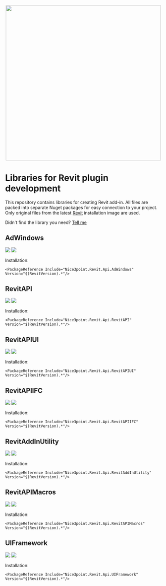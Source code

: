 <h3 align="center"><img src="https://user-images.githubusercontent.com/20504884/151987351-a3eceb30-ad81-49fb-8a45-1b7c945aca84.png" width="500px"></h3>

# Libraries for Revit plugin development

This repository contains libraries for creating Revit add-in. All files are packed into separate Nuget packages for easy connection to your project. Only original files from the
latest [Revit](https://www.autodesk.com/products/revit) installation image are used.

Didn't find the library you need? [Tell me](https://github.com/Nice3point/RevitApi/issues/new)

## AdWindows

<p align="left">
  <a href="https://www.nuget.org/packages/Nice3point.Revit.Api.AdWindows"><img src="https://img.shields.io/nuget/vpre/Nice3point.Revit.Api.AdWindows?style=for-the-badge"></a>
  <a href="https://www.nuget.org/packages/Nice3point.Revit.Api.AdWindows"><img src="https://img.shields.io/nuget/dt/Nice3point.Revit.Api.AdWindows?style=for-the-badge"></a>
</p>

Installation:

```text
<PackageReference Include="Nice3point.Revit.Api.AdWindows" Version="$(RevitVersion).*"/>
```

## RevitAPI

<p align="left">
  <a href="https://www.nuget.org/packages/Nice3point.Revit.Api.RevitAPI"><img src="https://img.shields.io/nuget/vpre/Nice3point.Revit.Api.RevitAPI?style=for-the-badge"></a>
  <a href="https://www.nuget.org/packages/Nice3point.Revit.Api.RevitAPI"><img src="https://img.shields.io/nuget/dt/Nice3point.Revit.Api.RevitAPI?style=for-the-badge"></a>
</p>

Installation:

```text
<PackageReference Include="Nice3point.Revit.Api.RevitAPI" Version="$(RevitVersion).*"/>
```

## RevitAPIUI

<p align="left">
  <a href="https://www.nuget.org/packages/Nice3point.Revit.Api.RevitAPIUI"><img src="https://img.shields.io/nuget/vpre/Nice3point.Revit.Api.RevitAPIUI?style=for-the-badge"></a>
  <a href="https://www.nuget.org/packages/Nice3point.Revit.Api.RevitAPIUI"><img src="https://img.shields.io/nuget/dt/Nice3point.Revit.Api.RevitAPIUI?style=for-the-badge"></a>
</p>

Installation:

```text
<PackageReference Include="Nice3point.Revit.Api.RevitAPIUI" Version="$(RevitVersion).*"/>
```

## RevitAPIIFC

<p align="left">
  <a href="https://www.nuget.org/packages/Nice3point.Revit.Api.RevitAPIIFC"><img src="https://img.shields.io/nuget/vpre/Nice3point.Revit.Api.RevitAPIIFC?style=for-the-badge"></a>
  <a href="https://www.nuget.org/packages/Nice3point.Revit.Api.RevitAPIIFC"><img src="https://img.shields.io/nuget/dt/Nice3point.Revit.Api.RevitAPIIFC?style=for-the-badge"></a>
</p>

Installation:

```text
<PackageReference Include="Nice3point.Revit.Api.RevitAPIIFC" Version="$(RevitVersion).*"/>
```

## RevitAddInUtility

<p align="left">
  <a href="https://www.nuget.org/packages/Nice3point.Revit.Api.RevitAddInUtility/"><img src="https://img.shields.io/nuget/vpre/Nice3point.Revit.Api.RevitAddInUtility?style=for-the-badge"></a>
  <a href="https://www.nuget.org/packages/Nice3point.Revit.Api.RevitAddInUtility/"><img src="https://img.shields.io/nuget/dt/Nice3point.Revit.Api.RevitAddInUtility?style=for-the-badge"></a>
</p>

Installation:

```text
<PackageReference Include="Nice3point.Revit.Api.RevitAddInUtility" Version="$(RevitVersion).*"/>
```

## RevitAPIMacros

<p align="left">
  <a href="https://www.nuget.org/packages/Nice3point.Revit.Api.RevitAPIMacros/"><img src="https://img.shields.io/nuget/vpre/Nice3point.Revit.Api.RevitAPIMacros?style=for-the-badge"></a>
  <a href="https://www.nuget.org/packages/Nice3point.Revit.Api.RevitAPIMacros/"><img src="https://img.shields.io/nuget/dt/Nice3point.Revit.Api.RevitAPIMacros?style=for-the-badge"></a>
</p>

Installation:

```text
<PackageReference Include="Nice3point.Revit.Api.RevitAPIMacros" Version="$(RevitVersion).*"/>
```

## UIFramework

<p align="left">
  <a href="https://www.nuget.org/packages/Nice3point.Revit.Api.UIFramework/"><img src="https://img.shields.io/nuget/vpre/Nice3point.Revit.Api.UIFramework?style=for-the-badge"></a>
  <a href="https://www.nuget.org/packages/Nice3point.Revit.Api.UIFramework/"><img src="https://img.shields.io/nuget/dt/Nice3point.Revit.Api.UIFramework?style=for-the-badge"></a>
</p>

Installation:

```text
<PackageReference Include="Nice3point.Revit.Api.UIFramework" Version="$(RevitVersion).*"/>
```